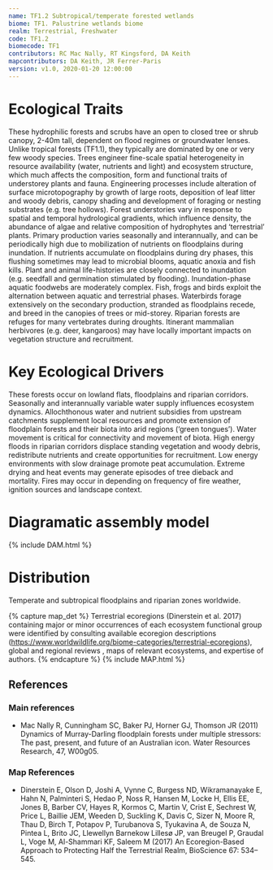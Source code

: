 ```yaml
---
name: TF1.2 Subtropical/temperate forested wetlands
biome: TF1. Palustrine wetlands biome
realm: Terrestrial, Freshwater
code: TF1.2
biomecode: TF1
contributors: RC Mac Nally, RT Kingsford, DA Keith
mapcontributors: DA Keith, JR Ferrer-Paris
version: v1.0, 2020-01-20 12:00:00
---
```

# Ecological Traits
 
These hydrophilic forests and scrubs have an open to closed tree or shrub canopy, 2-40m  tall, dependent on flood regimes or groundwater lenses. Unlike tropical forests (TF1.1), they typically are dominated by one or very few woody species. Trees engineer fine-scale spatial heterogeneity in resource availability (water, nutrients and light) and ecosystem structure, which much affects the composition, form and functional traits of understorey plants and fauna. Engineering processes include alteration of surface microtopography by growth of large roots, deposition of leaf litter and woody debris, canopy shading and development of foraging or nesting substrates (e.g. tree hollows). Forest understories vary in response to spatial and temporal hydrological gradients, which influence density, the abundance of algae and relative composition of hydrophytes and ‘terrestrial’ plants.  Primary production varies seasonally and interannually, and can be periodically high due to mobilization of nutrients on floodplains during inundation. If nutrients accumulate on floodplains during dry phases, this flushing sometimes may lead to microbial blooms, aquatic anoxia and fish kills. Plant and animal life-histories are closely connected to inundation (e.g. seedfall and germination stimulated by flooding). Inundation-phase aquatic foodwebs are moderately complex. Fish, frogs and birds exploit the alternation between aquatic and terrestrial phases. Waterbirds forage extensively on the secondary production, stranded as floodplains recede, and breed in the canopies of trees or mid-storey. Riparian forests are refuges for many vertebrates during droughts. Itinerant mammalian herbivores (e.g. deer, kangaroos) may have locally important impacts on vegetation structure and recruitment.
 
# Key Ecological Drivers
 
These forests occur on lowland flats, floodplains and riparian corridors. Seasonally and interannually variable water supply influences ecosystem dynamics. Allochthonous water and nutrient subsidies from upstream catchments supplement local resources and promote extension of floodplain forests and their biota into arid regions (‘green tongues’). Water movement is critical for connectivity and movement of biota. High energy floods in riparian corridors displace standing vegetation and woody debris, redistribute nutrients and create opportunities for recruitment. Low energy environments with slow drainage promote peat accumulation. Extreme drying and heat events may generate episodes of tree dieback and mortality. Fires may occur in depending on frequency of fire weather, ignition sources and landscape context.
 
# Diagramatic assembly model
 
{% include DAM.html %}
 
# Distribution
 
Temperate and subtropical floodplains and riparian zones worldwide.

{% capture map_det %}
Terrestrial ecoregions (Dinerstein et al. 2017) containing major or minor occurrences of each ecosystem functional group were identified by consulting available ecoregion descriptions (https://www.worldwildlife.org/biome-categories/terrestrial-ecoregions),  global and regional reviews , maps of relevant ecosystems, and expertise of authors.
{% endcapture %}
{% include MAP.html %}

## References
### Main references
*  Mac Nally R, Cunningham SC, Baker PJ, Horner GJ, Thomson JR (2011) Dynamics of Murray-Darling floodplain forests under multiple stressors: The past, present, and future of an Australian icon. Water Resources Research, 47, W00g05.
### Map References
* Dinerstein E, Olson D, Joshi A, Vynne C, Burgess ND, Wikramanayake E, Hahn N, Palminteri S, Hedao P, Noss R, Hansen M, Locke H, Ellis EE, Jones B, Barber CV, Hayes R, Kormos C, Martin V, Crist E, Sechrest W, Price L, Baillie JEM, Weeden D, Suckling K, Davis C, Sizer N, Moore R, Thau D, Birch T, Potapov P, Turubanova S, Tyukavina A, de Souza N, Pintea L, Brito JC, Llewellyn Barnekow Lillesø JP, van Breugel P, Graudal L, Voge M, Al-Shammari KF, Saleem M (2017) An Ecoregion-Based Approach to Protecting Half the Terrestrial Realm, BioScience 67: 534–545.
